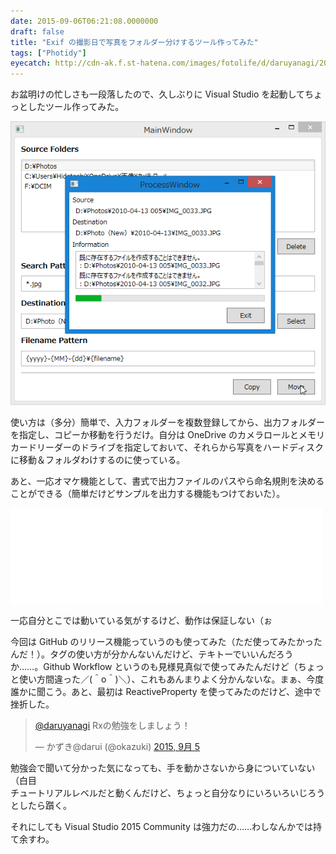 ```yaml
---
date: 2015-09-06T06:21:08.0000000
draft: false
title: "Exif の撮影日で写真をフォルダー分けするツール作ってみた"
tags: ["Photidy"]
eyecatch: http://cdn-ak.f.st-hatena.com/images/fotolife/d/daruyanagi/20150906/20150906061116.png
---
```

<p>お盆明けの忙しさも一段落したので、久しぶりに Visual Studio を起動してちょっとしたツール作ってみた。</p><p><span itemscope itemtype="http://schema.org/Photograph"><img src="20150906061346.png" alt="f:id:daruyanagi:20150906061346p:plain" title="f:id:daruyanagi:20150906061346p:plain" class="hatena-fotolife" itemprop="image"></span></p><p>使い方は（多分）簡単で、入力フォルダーを複数登録してから、出力フォルダーを指定し、コピーか移動を行うだけ。自分は OneDrive のカメラロールとメモリカードリーダーのドライブを指定しておいて、それらから写真をハードディスクに移動＆フォルダわけするのに使っている。</p><p>あと、一応オマケ機能として、書式で出力ファイルのパスやら命名規則を決めることができる（簡単だけどサンプルを出力する機能もつけておいた）。</p><p><iframe src="//hatenablog-parts.com/embed?url=https%3A%2F%2Fgithub.com%2Fdaruyanagi%2FPhotidy%2Freleases%2Ftag%2Fv1.0" title="daruyanagi/Photidy" class="embed-card embed-webcard" scrolling="no" frameborder="0" style="display: block; width: 100%; height: 155px; max-width: 500px; margin: 10px 0px;"><a href="https://github.com/daruyanagi/Photidy/releases/tag/v1.0">daruyanagi/Photidy</a></iframe></p><p>一応自分とこでは動いている気がするけど、動作は保証しない（ぉ</p><p>今回は GitHub のリリース機能っていうのも使ってみた（ただ使ってみたかったんだ！）。タグの使い方が分かんないんだけど、テキトーでいいんだろうか……。Github Workflow というのも見様見真似で使ってみたんだけど（ちょっと使い方間違った／(＾o＾)＼）、これもあんまりよく分かんないな。まぁ、今度誰かに聞こう。あと、最初は ReactiveProperty を使ってみたのだけど、途中で挫折した。</p><p><blockquote class="twitter-tweet" lang="ja"><p lang="ja" dir="ltr"><a href="https://twitter.com/daruyanagi">@daruyanagi</a> Rxの勉強をしましょう！</p>&mdash; かずき@darui (@okazuki) <a href="https://twitter.com/okazuki/status/640155391419027456">2015, 9月 5</a></blockquote><script async src="//platform.twitter.com/widgets.js" charset="utf-8"></script></p><p>勉強会で聞いて分かった気になっても、手を動かさないから身についていない（白目<br />
チュートリアルレベルだと動くんだけど、ちょっと自分なりにいろいろいじろうとしたら躓く。</p><p>それにしても Visual Studio 2015 Community は強力だの……わしなんかでは持て余すわ。</p>
